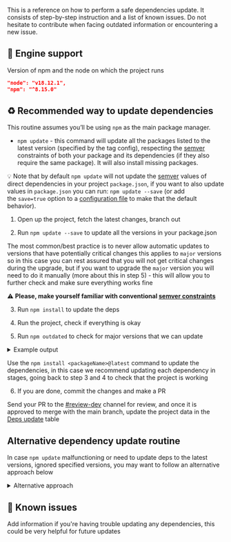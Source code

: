 This is a reference on how to perform a safe dependencies update. It consists of step-by-step instruction and a list of known issues. Do not hesitate to contribute when facing outdated information or encountering a new issue.

## 🦾 Engine support

Version of npm and the node on which the project runs

```json
"node": "v18.12.1",
"npm": "^8.15.0"
```

## ♻️ Recommended way to update dependencies

This routine assumes you’ll be using `npm` as the main package manager.

- `npm update` - this command will update all the packages listed to the latest version (specified by the tag config), respecting the [semver](https://semver.org/) constraints of both your package and its dependencies (if they also require the same package). It will also install missing packages.

💡 Note that by default `npm update` will not update the [semver](https://semver.org/) values of direct dependencies in your project `package.json`, if you want to also update values in `package.json` you can run: `npm update --save` (or add the `save=true` option to a [configuration file](https://docs.npmjs.com/cli/v8/configuring-npm/npmrc) to make that the default behavior).

1. Open up the project, fetch the latest changes, branch out

2. Run `npm update --save` to update all the versions in your package.json

The most common/best practice is to never allow automatic updates to versions that have potentially critical changes this applies to `major` versions so in this case you can rest assured that you will not get critical changes during the upgrade, but if you want to upgrade the `major` version you will need to do it manually (more about this in step 5) - this will allow you to further check and make sure everything works fine

⚠️ **Please, make yourself familiar with conventional [semver constraints](https://docs.npmjs.com/cli/v8/commands/npm-update#example)**

3. Run `npm install` to update the deps

4. Run the project, check if everything is okay

5. Run `npm outdated` to check for major versions that we can update

<details>
  <summary>Example output</summary>
    <img width="795" alt="" src="https://user-images.githubusercontent.com/17677196/172698954-49d348ec-18a6-4851-a97c-b5b3b6da1c7b.png">
</details>

Use the `npm install <packageName>@latest` command to update the dependencies, in this case we recommend updating each dependency in stages, going back to step 3 and 4 to check that the project is working

6. If you are done, commit the changes and make a PR

Send your PR to the [#review-dev](https://pixelpointworkspace.slack.com/archives/C02GWMHD5LK) channel for review, and once it is approved to merge with the main branch, update the project data in the [Deps update](https://www.notion.so/Event-block-on-https-www-vshn-ch-en-show-the-next-3-upcoming-events-from-https-www-vshn-ch-en--5090215f3b6e4b1abf0568f2c2ca27bb) table

## Alternative dependency update routine

In case `npm update` malfunctioning or need to update deps to the latest versions, ignored specified versions, you may want to follow an alternative approach below

<details>
<summary>Alternative approach</summary>

- [npm-check-updates](https://www.npmjs.com/package/npm-check-updates) is a handy little library that for historic reasons came into spotlight as a properly working alternative to [everbugging](https://github.com/npm/cli/issues/708) native `npm outdated && npm update`
- [npx](https://docs.npmjs.com/cli/v8/commands/npx) is a part of functionality of `npm` that allows you use npm packages remote, without local installation

1. Open up the project, fetch the latest changes, branch out
2. Run `npx npm-check-updates` to get the list of packages that are out of date

Example output
<img width="958" alt="" src="https://user-images.githubusercontent.com/17677196/172212672-9d4c68e3-b488-4b8f-a979-c84c7913a21d.png">

As you may have noticed, `ncu` is colorizing the possible updates into 3 colors: green, cyan and red.

**🟢 Green updates**

All the libraries that are in green can be updated safely without really looking at the changelogs (it only concerns patches updates)... So far, we haven't faced any issue when we were updating green dependencies. So usually, just select all of them and update them together.

**🔵 Cyan updates**

Cyan updates are related to minor updates. So normally, you should be able to update them without any problem but we'd suggest you to do it one by one and by running tests after each update. It'll take time but it'll be safer.

**🔴 Red updates**

Red updates are for major updates. So somehow it means that the version you've specified in the package.json is really permissive. For sure here, you have to update them one by one and have a real look at the changelogs !

3. Run `npx npm-check-updates -u` to update all the versions in your package.json

In this case you'd want to check out changes in `package.json` and revert particular lines which contain major version update.

3. Or make use of `npx npm-check-updates <package1> <package2> <packageN>` command to perform batch categories update

In this case you'd want to specify all the libraries with green updates first

4. Run `npm install` to update the deps

5. Run the project, check if everything is okay

6. If you are done, commit the changes and make a PR, if not, repeat steps 2-5 but with cyan and red updates

</details>

## 🐛 Known issues

Add information if you're having trouble updating any dependencies, this could be very helpful for future updates
